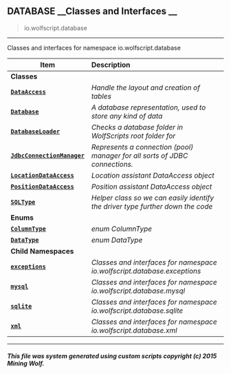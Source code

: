 ## DATABASE __Classes and Interfaces __

>io.wolfscript.database

---

Classes and interfaces for namespace io.wolfscript.database

Item | Description   
--- | :--- 
__Classes__|
__[`DataAccess`](DataAccess.md)__ | _Handle the layout and creation of tables_ 
__[`Database`](Database.md)__ | _A database representation, used to store any kind of data_ 
__[`DatabaseLoader`](DatabaseLoader.md)__ | _Checks a database folder in WolfScripts root folder for_ 
__[`JdbcConnectionManager`](JdbcConnectionManager.md)__ | _Represents a connection (pool) manager for all sorts of JDBC connections._ 
__[`LocationDataAccess`](LocationDataAccess.md)__ | _Location assistant DataAccess object_ 
__[`PositionDataAccess`](PositionDataAccess.md)__ | _Position assistant DataAccess object_ 
__[`SQLType`](SQLType.md)__ | _Helper class so we can easily identify the driver type further down the code_ 
__Enums__|
__[`ColumnType`](ColumnType.md)__ | _enum ColumnType_ 
__[`DataType`](DataType.md)__ | _enum DataType_ 
__Child Namespaces__|
__[`exceptions`](exceptions/0.md)__ | _Classes and interfaces for namespace io.wolfscript.database.exceptions_ 
__[`mysql`](mysql/0.md)__ | _Classes and interfaces for namespace io.wolfscript.database.mysql_ 
__[`sqlite`](sqlite/0.md)__ | _Classes and interfaces for namespace io.wolfscript.database.sqlite_ 
__[`xml`](xml/0.md)__ | _Classes and interfaces for namespace io.wolfscript.database.xml_ 



---



##### This file was system generated using custom scripts copyright (c) 2015 Mining Wolf.
	


